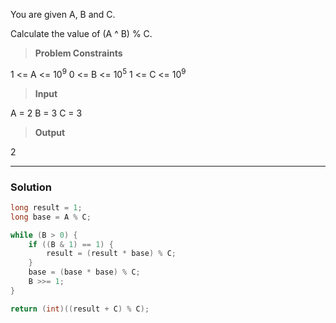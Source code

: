 You are given A, B and C.

Calculate the value of (A ^ B) % C.

> **Problem Constraints**

1 <= A <= 10<sup>9</sup>
0 <= B <= 10<sup>5</sup>
1 <= C <= 10<sup>9</sup>

> **Input**

A = 2
B = 3
C = 3

> **Output**

2

---

### Solution 

```java
long result = 1; 
long base = A % C;

while (B > 0) {
	if ((B & 1) == 1) {
		result = (result * base) % C;
	}
	base = (base * base) % C;
	B >>= 1;
}

return (int)((result + C) % C);
```

